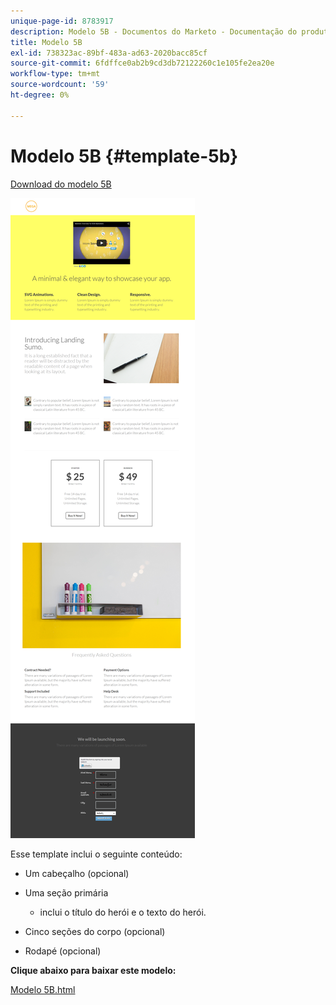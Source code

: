 ```yaml
---
unique-page-id: 8783917
description: Modelo 5B - Documentos do Marketo - Documentação do produto
title: Modelo 5B
exl-id: 738323ac-89bf-483a-ad63-2020bacc85cf
source-git-commit: 6fdffce0ab2b9cd3db72122260c1e105fe2ea20e
workflow-type: tm+mt
source-wordcount: '59'
ht-degree: 0%

---
```


# Modelo 5B {#template-5b}

[Download do modelo 5B](https://experienceleague.adobe.com/landing/marketo/lp-templates/template-5b.html)

![](assets/template-5b.png)

Esse template inclui o seguinte conteúdo:

* Um cabeçalho (opcional)
* Uma seção primária

   * inclui o título do herói e o texto do herói.

* Cinco seções do corpo (opcional)
* Rodapé (opcional)

**Clique abaixo para baixar este modelo:**

[Modelo 5B.html](https://experienceleague.adobe.com/landing/marketo/lp-templates/template-5b.html)
